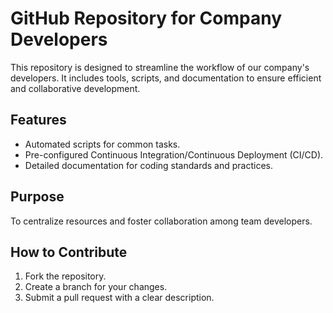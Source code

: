 # GitHub Repository for Company Developers

This repository is designed to streamline the workflow of our company's developers. It includes tools, scripts, and documentation to ensure efficient and collaborative development.

## Features
- Automated scripts for common tasks.
- Pre-configured Continuous Integration/Continuous Deployment (CI/CD).
- Detailed documentation for coding standards and practices.

## Purpose
To centralize resources and foster collaboration among team developers.

## How to Contribute
1. Fork the repository.
2. Create a branch for your changes.
3. Submit a pull request with a clear description.
